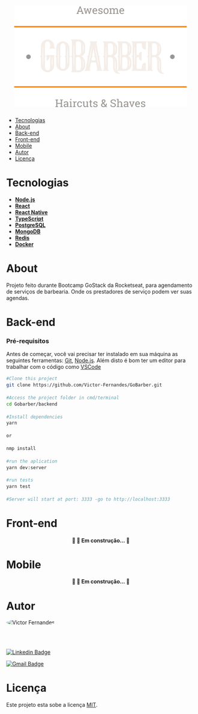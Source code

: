 <h1 align="center"><img src="frontend/src/assets/logo.svg"></h1>

<!--ts-->
   * [Tecnologias](#-Tecnologias)
   * [About](#-About)
   * [Back-end](#-Back-end)
   * [Front-end](#-Front-end)
   * [Mobile](#-Mobile)
   * [Autor](#-autor)
   * [Licença](#-Licença)
<!--te-->


# Tecnologias  

- **[Node.js](https://nodejs.org/en/)**
- **[React](https://pt-br.reactjs.org/)**
- **[React Native](https://reactnative.dev/)**
- **[TypeScript](https://www.typescriptlang.org/)**
- **[PostgreSQL](https://www.postgresql.org/)**
- **[MongoDB](https://www.mongodb.com/)**
- **[Redis](https://redis.io/)**
- **[Docker](https://www.docker.com/)**

# About
  
  Projeto feito durante Bootcamp GoStack da Rocketseat, para agendamento de serviços de barbearia. Onde os prestadores de serviço podem ver suas agendas.

# Back-end
  
  ### Pré-requisitos

  Antes de começar, você vai precisar ter instalado em sua máquina as seguintes ferramentas:
  [Git](https://git-scm.com), [Node.js](https://nodejs.org/en/). 
  Além disto é bom ter um editor para trabalhar com o código como [VSCode](https://code.visualstudio.com/)


  ```bash
  #Clone this project
  git clone https://github.com/Victor-Fernandes/GoBarber.git

  #Access the project folder in cmd/terminal
  cd Gobarber/backend

  #Install dependencies
  yarn

  or

  nmp install

  #run the aplication
  yarn dev:server

  #run tests
  yarn test

  #Server will start at port: 3333 -go to http://localhost:3333
  ```

# Front-end
  <h4 align="center">🚧 🚀 Em construção...  🚧 </h4>

# Mobile
  <h4 align="center">🚧 🚀 Em construção...  🚧 </h4>

# Autor
  <img src="https://avatars2.githubusercontent.com/u/34258399?s=460&u=cd540c22a75983975fe085f8bfc62b72220a9079&v=4" style="border-radius: 50%" width="100px" alt="Victor Fernandes">

  <br></br>

  [![Linkedin Badge](https://img.shields.io/badge/-Victor-blue?style=flat-square&logo=Linkedin&logoColor=white&link=https://www.linkedin.com/in/victor-menezes-fernandes-de-melo/)](https://www.linkedin.com/in/victor-menezes-fernandes-de-melo/)

  [![Gmail Badge](https://img.shields.io/badge/-victor.fernandes.07@gmail.com-c14438?style=flat-square&logo=Gmail&logoColor=white&link=mailto:victor.fernandes.07gmail.com)](mailto:victor.fernandes.07@gmail.com)

# Licença

Este projeto esta sobe a licença [MIT](./LICENSE).